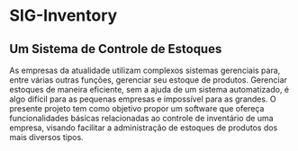 <h1>SIG-Inventory</h1>
<h2>Um Sistema de Controle de Estoques</h2>
<p>As empresas da atualidade utilizam complexos sistemas gerenciais para, entre várias outras
funções, gerenciar seu estoque de produtos. Gerenciar estoques de maneira eficiente, sem
a ajuda de um sistema automatizado, é algo difícil para as pequenas empresas e impossível
para as grandes. O presente projeto tem como objetivo propor um software que ofereça
funcionalidades básicas relacionadas ao controle de inventário de uma empresa, visando
facilitar a administração de estoques de produtos dos mais diversos tipos.</p>
